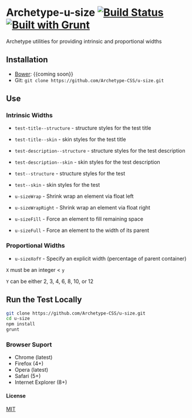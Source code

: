 # Archetype-u-size [![Build Status](https://secure.travis-ci.org/Archetype-CSS/u-size.png?branch=master)](http://travis-ci.org/Archetype-CSS/u-size) [![Built with Grunt](https://cdn.gruntjs.com/builtwith.png)](http://gruntjs.com/)

Archetype utilities for providing intrinsic and proportional widths

## Installation
  * [Bower](http://bower.io): {{coming soon}}
  * Git: `git clone https://github.com/Archetype-CSS/u-size.git`

## Use

### Intrinsic Widths
  * `test-title--structure` - structure styles for the test title
  * `test-title--skin` - skin styles for the test title
  * `test-description--structure` - structure styles for the test description
  * `test-description--skin` - skin styles for the test description
  * `test--structure` - structure styles for the test
  * `test--skin` - skin styles for the test

  * `u-sizeWrap` - Shrink wrap an element via float left
  * `u-sizeWrapRight` - Shrink wrap an element via float right
  * `u-sizeFill` - Force an element to fill remaining space
  * `u-sizeFull` - Force an element to the width of its parent

### Proportional Widths
  * `u-sizeXofY` - Specify an explicit width (percentage of parent container)

`X` must be an integer < `y`

`Y` can be either 2, 3, 4, 6, 8, 10, or 12

## Run the Test Locally

```bash
git clone https://github.com/Archetype-CSS/u-size.git
cd u-size
npm install
grunt
```

### Browser Suport
  * Chrome (latest)
  * Firefox (4+)
  * Opera (latest)
  * Safari (5+)
  * Internet Explorer (8+)

#### License
[MIT](/LICENSE.md)

